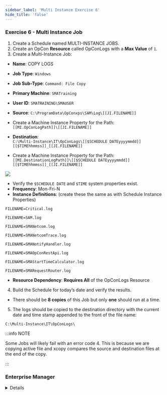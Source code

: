 ```yaml
---
sidebar_label: 'Multi Instance Exercise 6'
hide_title: 'false'
---
```


### Exercise 6 - Multi Instance Job

1.	Create a Schedule named MULTI-INSTANCE JOBS.
2.	Create an OpCon **Resource** called OpConLogs with a **Max Value** of ```1```.
3.	Create a Multi-Instance Job:
* **Name**: COPY LOGS
* **Job Type**: ```Windows```
* **Job Sub-Type**: ```Command: File Copy```
* **Primary Machine**: ```SMATraining```
* **User ID**: ```SMATRAINING\SMAUSER```

* **Source**:
```C:\ProgramData\OpConxps\SAM\Log\[[JI.FILENAME]]```
* Create a Machine Instance Property for the Path:  
```[[MI.OpConLogPath]]\[[JI.FILENAME]]```

* **Destination**:  
```C:\Multi-Instance\IT\OpConLogs\[[$SCHEDULE DATEyyyymmdd]][[$TIMEhhmmss]]_[[JI.FILENAME]]```
* Create a Machine Instance Property for the Path:
```[[MI.DestinationLogPath]]\[[$SCHEDULE DATEyyyymmdd]][[$TIMEhhmmss]]_[[JI.FILENAME]]```  

![](../static/imgadvanced/MachineInstance_SM.png)

* Verify the ```$SCHEDULE DATE``` and ```$TIME``` system properties exist.
* **Frequency**: Mon-Fri-N
* **Instance Definitions**: (create these the same as with Schedule Instance Properties)

```FILENAME=Critical.log```

```FILENAME=SAM.log```

```FILENAME=SMANetcom.log```

```FILENAME=SMANetcomTrace.log```

```FILENAME=SMANotifyHandler.log```

```FILENAME=SMAOpConRestApi.log```

```FILENAME=SMAStartTimeCalculator.log```

```FILENAME=SMARequestRouter.log```

* **Resource Dependency**: **Requires All** of the OpConLogs Resource
4.	Build the Schedule for today’s date and verify the results.
* There should be **8 copies** of this Job but only **one** should run at a time.
5.	The logs should be copied to the destination directory with the current date and time stamp appended to the front of the file name:

```C:\Multi-Instance\IT\OpConLogs\```  

:::info NOTE

Some Jobs will likely fail with an error code 4. This is because we are copying active file and xcopy compares the source and destination files at the end of the copy.

:::

### Enterprise Manager

<details>

1.	Create a Schedule named MULTI-INSTANCE JOBS.
2.	Create an OpCon **Resource** called OpConLogs with a **Max Value** of ```1```.
3.	Create a Multi-Instance Job:
* **Name**: COPY LOGS
* **Job Type**: ```Windows```
* **Job Sub-Type**: ```Command: File Copy```
* **Primary Machine**: ```SMATraining```
* **User ID**: ```SMATRAINING\SMAUSER```
* **Source**:
```C:\ProgramData\OpConxps\SAM\Log\[[JI.FILENAME]]```
* Create a Machine Instance Property for the Path:  
```[[MI.OpConLogPath]]\[[JI.FILENAME]]```

* **Destination**:  
```C:\Multi-Instance\IT\OpConLogs\[[$SCHEDULE DATEyyyymmdd]][[$TIMEhhmmss]]_[[JI.FILENAME]]```
* Create a Machine Instance Property for the Path:
```[[MI.DestinationLogPath]]\[[$SCHEDULE DATEyyyymmdd]][[$TIMEhhmmss]]_[[JI.FILENAME]]``` 

* Verify the ```$SCHEDULE DATE``` and ```$TIME``` system properties exist.
* **Frequency**: Mon-Fri-N
* **Instance Definitions**: (create these the same as with Schedule Instance Properties). Create a new **Property Set** for each Instance.

```FILENAME=Critical.log```

```FILENAME=SAM.log```

```FILENAME=SMANetcom.log```

```FILENAME=SMANetcomTrace.log```

```FILENAME=SMANotifyHandler.log```

```FILENAME=SMAOpConRestApi.log```

```FILENAME=SMAStartTimeCalculator.log```

```FILENAME=SMARequestRouter.log```

* **Resource Dependency**: **Requires All** of the OpConLogs Resource
4.	Build the Schedule for today’s date and verify the results.
* There should be **8 copies** of this Job but only **one** should run at a time.
5.	The logs should be copied to the destination directory with the current date and time stamp appended to the front of the file name:

```C:\Multi-Instance\IT\OpConLogs\```  

:::info NOTE

Some Jobs will likely fail with an error code 4. This is because we are copying active file and xcopy compares the source and destination files at the end of the copy.

:::

</details>